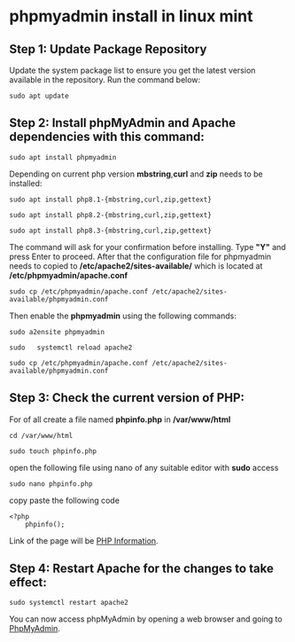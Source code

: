 # phpmyadmin install in linux mint

## Step 1: Update Package Repository
Update the system package list to ensure you get the latest version available in the repository. Run the command below:

```
sudo apt update
```
## Step 2: Install phpMyAdmin and Apache dependencies with this command:

```
sudo apt install phpmyadmin
```
Depending on current php version **mbstring**,**curl** and **zip** needs to be installed:
```
sudo apt install php8.1-{mbstring,curl,zip,gettext}
```
```
sudo apt install php8.2-{mbstring,curl,zip,gettext}
```
```
sudo apt install php8.3-{mbstring,curl,zip,gettext}
```
The command will ask for your confirmation before installing. Type **"Y"** and press Enter to proceed.
After that the configuration file for phpmyadmin needs to copied to **/etc/apache2/sites-available/**
which is located at **/etc/phpmyadmin/apache.conf**

```
sudo cp /etc/phpmyadmin/apache.conf /etc/apache2/sites-available/phpmyadmin.conf
```

Then enable the **phpmyadmin** using the following commands:

```
sudo a2ensite phpmyadmin
```

```
sudo   systemctl reload apache2
```

```
sudo cp /etc/phpmyadmin/apache.conf /etc/apache2/sites-available/phpmyadmin.conf
```
## Step 3: Check the current version of PHP:

For of all create a file named **phpinfo.php** in **/var/www/html**

```
cd /var/www/html
```

```
sudo touch phpinfo.php
```
open the following file using nano of any suitable editor with **sudo** access
```
sudo nano phpinfo.php
```
copy paste the following code
```
<?php
    phpinfo();
```

Link of the page will be [PHP Information](http://localhost/phpinfo.php).

## Step 4: Restart Apache for the changes to take effect:

```
sudo systemctl restart apache2
```

You can now access phpMyAdmin by opening a web browser and going to [PhpMyAdmin](http://localhost/phpmyadmin).
